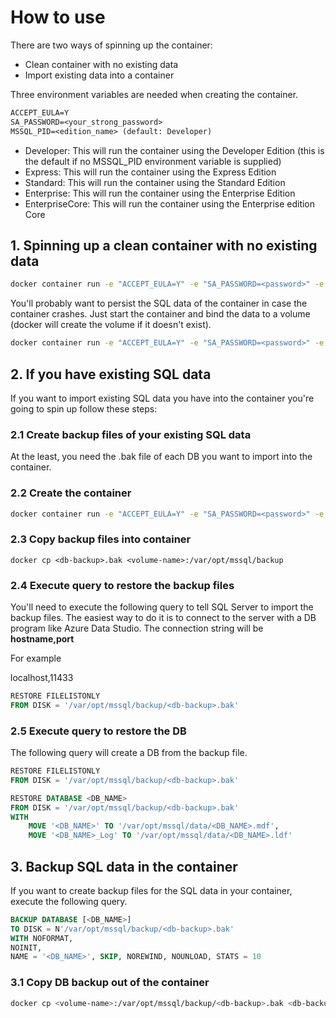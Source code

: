 # How to use

There are two ways of spinning up the container:

- Clean container with no existing data
- Import existing data into a container

Three environment variables are needed when creating the container.

```txt
ACCEPT_EULA=Y
SA_PASSWORD=<your_strong_password>
MSSQL_PID=<edition_name> (default: Developer)
```

- Developer: This will run the container using the Developer Edition (this is the default if no MSSQL_PID environment variable is supplied)
- Express: This will run the container using the Express Edition
- Standard: This will run the container using the Standard Edition
- Enterprise: This will run the container using the Enterprise Edition
- EnterpriseCore: This will run the container using the Enterprise edition Core

## 1. Spinning up a clean container with no existing data

```bash
docker container run -e "ACCEPT_EULA=Y" -e "SA_PASSWORD=<password>" -e "MSSQL_PID=Developer" -p <port>:1433 boshoffwillem/sql-server:latest
```

You'll probably want to persist the SQL data of the container in case the container crashes. Just start the container and bind the data to a volume (docker will create the volume if it doesn't exist).

```bash
docker container run -e "ACCEPT_EULA=Y" -e "SA_PASSWORD=<password>" -e "MSSQL_PID=Developer" -p <port>:1433 -v <volume-name>:/var/opt/mssql boshoffwillem/sql-server:latest
```

## 2. If you have existing SQL data

If you want to import existing SQL data you have into the container you're going to spin up follow these steps:

### 2.1 Create backup files of your existing SQL data

At the least, you need the .bak file of each DB you want to import into the container.

### 2.2 Create the container

```bash
docker container run -e "ACCEPT_EULA=Y" -e "SA_PASSWORD=<password>" -e "MSSQL_PID=Developer" -p <port>:1433 -v <volume-name>:/var/opt/mssql boshoffwillem/sql-server:latest
```

### 2.3 Copy backup files into container

```bask
docker cp <db-backup>.bak <volume-name>:/var/opt/mssql/backup
```

### 2.4 Execute query to restore the backup files

You'll need to execute the following query to tell SQL Server to import the backup files. The easiest way to do it is to connect to the server with a DB program like Azure Data Studio. The connection string will be **hostname,port**

For example

localhost,11433

```sql
RESTORE FILELISTONLY 
FROM DISK = '/var/opt/mssql/backup/<db-backup>.bak'
```

### 2.5 Execute query to restore the DB

The following query will create a DB from the backup file.

```sql
RESTORE FILELISTONLY 
FROM DISK = '/var/opt/mssql/backup/<db-backup>.bak'

RESTORE DATABASE <DB_NAME>
FROM DISK = '/var/opt/mssql/backup/<db-backup>.bak'
WITH 
    MOVE '<DB_NAME>' TO '/var/opt/mssql/data/<DB_NAME>.mdf',
    MOVE '<DB_NAME>_Log' TO '/var/opt/mssql/data/<DB_NAME>.ldf'
```

## 3. Backup SQL data in the container

If you want to create backup files for the SQL data in your container, execute the following query.

```sql
BACKUP DATABASE [<DB_NAME>] 
TO DISK = N'/var/opt/mssql/backup/<db-backup>.bak' 
WITH NOFORMAT, 
NOINIT, 
NAME = '<DB_NAME>', SKIP, NOREWIND, NOUNLOAD, STATS = 10
```

### 3.1 Copy DB backup out of the container

```bash
docker cp <volume-name>:/var/opt/mssql/backup/<db-backup>.bak <db-backup>.bak
```
